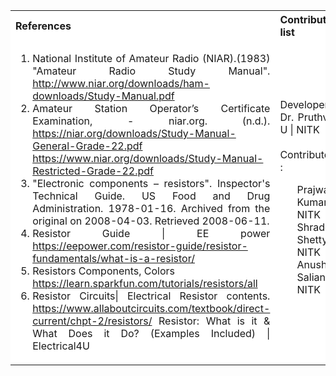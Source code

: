 <table style="text-align:justify;">
<tr style="background-color: white">
<th>References</th>
<th>Contributors list</th>
</tr>
<tr style="background-color: white">
<td>
<ol>
<li>National Institute of Amateur Radio (NIAR).(1983) "Amateur Radio Study Manual". <a href="http://www.niar.org/downloads/ham-downloads/Study-Manual.pdf">http://www.niar.org/downloads/ham-downloads/Study-Manual.pdf</a></li>
<li> Amateur Station Operator’s Certificate Examination, - niar.org. (n.d.). <a href="https://niar.org/downloads/Study-Manual-General-Grade-22.pdf">https://niar.org/downloads/Study-Manual-General-Grade-22.pdf</a> <a href="https://www.niar.org/downloads/Study-Manual-Restricted-Grade-22.pdf"> https://www.niar.org/downloads/Study-Manual-Restricted-Grade-22.pdf</a>
</li>
<li>"Electronic components – resistors". Inspector's Technical Guide. US Food and Drug Administration. 1978-01-16. Archived from the original on 2008-04-03. Retrieved 2008-06-11.
</li>
<li>Resistor Guide | EE power  <a href="https://eepower.com/resistor-guide/resistor-fundamentals/what-is-a-resistor/">https://eepower.com/resistor-guide/resistor-fundamentals/what-is-a-resistor/</a>
</li> 
<li>Resistors Components, Colors <br>
<a href="https://learn.sparkfun.com/tutorials/resistors/all">https://learn.sparkfun.com/tutorials/resistors/all</a>
</li> 
<li>Resistor Circuits| Electrical Resistor contents.
<a href="https://www.allaboutcircuits.com/textbook/direct-current/chpt-2/resistors/">https://www.allaboutcircuits.com/textbook/direct-current/chpt-2/resistors/</a>
Resistor: What is it & What Does it Do? (Examples Included) | Electrical4U
</li> 
</ol>
</td> 
<td>Developer : Dr. Pruthviraj U | NITK</br></br>
Contributors :
<ul style="list-style-type: none;">
<li>Prajwal Kumar | NITK</li>
<li>Shraddha Shetty | NITK</li>
<li>Anusha B Salian | NITK</li>
  </ul></td>
</tr>
</table>
